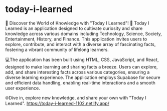 # today-i-learned
🌟 Discover the World of Knowledge with "Today I Learned"! 🌟
Today I Learned is an application designed to cultivate curiosity and share knowledge across various domains including Technology, Science, Society, Entertainment, History, and Finance. This application invites users to explore, contribute, and interact with a diverse array of fascinating facts, fostering a vibrant community of lifelong learners.

💻The application has been built using HTML, CSS, JavaScript, and React, designed to make learning and sharing facts a breeze. Users can explore, add, and share interesting facts across various categories, ensuring a diverse learning experience. The application employs Supabase for secure and efficient data handling, enabling real-time interactions and a smooth user experience. 

🌐Dive in, explore new knowledge, and share your own with "Today I Learned". https://today-i-learned-1102.netlify.app/


